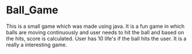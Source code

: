 # Ball_Game
This is a small game which was made using java. It is a fun game in which balls are moving continuously and user needs to hit the ball and based on the hits, score is calculated. User has 10 life's  if the ball hits the user. It is a really a interesting game. 
